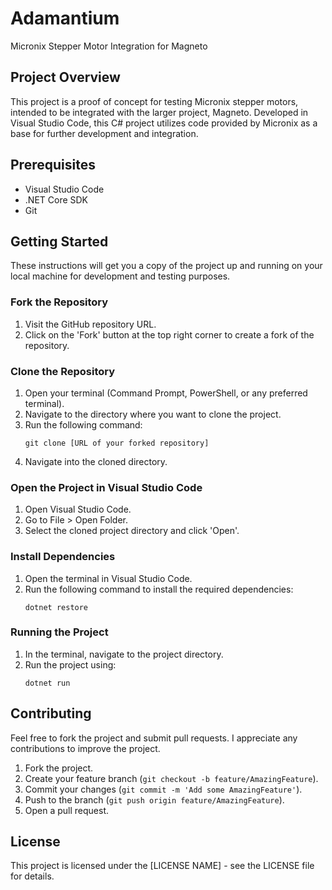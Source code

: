# Adamantium
Micronix Stepper Motor Integration for Magneto

## Project Overview
This project is a proof of concept for testing Micronix stepper motors, intended to be integrated with the larger project, Magneto. Developed in Visual Studio Code, this C# project utilizes code provided by Micronix as a base for further development and integration.

## Prerequisites
- Visual Studio Code
- .NET Core SDK
- Git

## Getting Started
These instructions will get you a copy of the project up and running on your local machine for development and testing purposes.

### Fork the Repository
1. Visit the GitHub repository URL.
2. Click on the 'Fork' button at the top right corner to create a fork of the repository.

### Clone the Repository
1. Open your terminal (Command Prompt, PowerShell, or any preferred terminal).
2. Navigate to the directory where you want to clone the project.
3. Run the following command:
   ```
   git clone [URL of your forked repository]
   ```
4. Navigate into the cloned directory.

### Open the Project in Visual Studio Code
1. Open Visual Studio Code.
2. Go to File > Open Folder.
3. Select the cloned project directory and click 'Open'.

### Install Dependencies
1. Open the terminal in Visual Studio Code.
2. Run the following command to install the required dependencies:
   ```
   dotnet restore
   ```

### Running the Project
1. In the terminal, navigate to the project directory.
2. Run the project using:
   ```
   dotnet run
   ```

## Contributing
Feel free to fork the project and submit pull requests. I appreciate any contributions to improve the project.

1. Fork the project.
2. Create your feature branch (`git checkout -b feature/AmazingFeature`).
3. Commit your changes (`git commit -m 'Add some AmazingFeature'`).
4. Push to the branch (`git push origin feature/AmazingFeature`).
5. Open a pull request.

## License
This project is licensed under the [LICENSE NAME] - see the LICENSE file for details.
